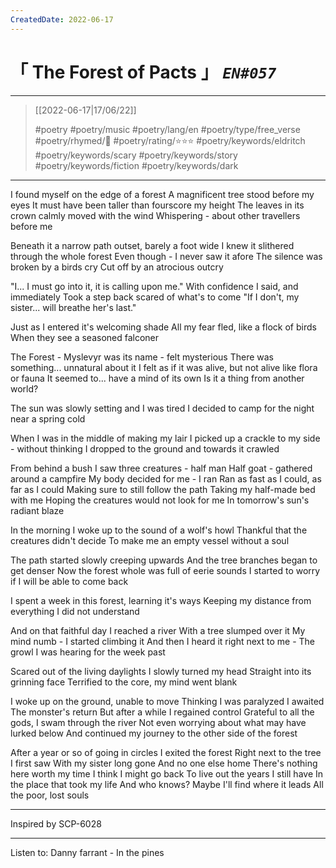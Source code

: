 ```yaml
---
CreatedDate: 2022-06-17
---
```

# &#12300; The Forest of Pacts &#12301; *`EN#057`*

---

> [[2022-06-17|17/06/22]]
> 
> #poetry 
> #poetry/music 
> #poetry/lang/en 
> #poetry/type/free_verse 
> #poetry/rhymed/🔴 
> #poetry/rating/⭐⭐⭐ 
> #poetry/keywords/eldritch #poetry/keywords/scary #poetry/keywords/story #poetry/keywords/fiction #poetry/keywords/dark 

---

I found myself on the edge of a forest
A magnificent tree stood before my eyes
It must have been taller than fourscore my height
The leaves in its crown calmly moved with the wind
Whispering - about other travellers before me

Beneath it a narrow path outset, barely a foot wide
I knew it slithered through the whole forest
Even though - I never saw it afore
The silence was broken by a birds cry
Cut off by an atrocious outcry

"I... I must go into it, it is calling upon me." 
With confidence I said, and immediately
Took a step back scared of what's to come
"If I don't, my sister... will breathe her's last."

Just as I entered it's welcoming shade
All my fear fled, like a flock of birds
When they see a seasoned falconer

The Forest - Myslevyr was its name - felt mysterious
There was something... unnatural about it
I felt as if it was alive, but not alive like flora or fauna
It seemed to... have a mind of its own
Is it a thing from another world?

The sun was slowly setting and I was tired
I decided to camp for the night near a spring cold

When I was in the middle of making my lair
I picked up a crackle to my side - without thinking
I dropped to the ground and towards it crawled

From behind a bush I saw three creatures - half man
Half goat - gathered around a campfire
My body decided for me - I ran
Ran as fast as I could, as far as I could
Making sure to still follow the path
Taking my half-made bed with me
Hoping the creatures would not look for me
In tomorrow's sun's radiant blaze

In the morning I woke up to the sound of a wolf's howl
Thankful that the creatures didn't decide
To make me an empty vessel without a soul

The path started slowly creeping upwards
And the tree branches began to get denser
Now the forest whole was full of eerie sounds
I started to worry if I will be able to come back

I spent a week in this forest, learning it's ways
Keeping my distance from everything
I did not understand

And on that faithful day I reached a river
With a tree slumped over it
My mind numb - I started climbing it
And then I heard it right next to me - 
The growl I was hearing for the week past

Scared out of the living daylights
I slowly turned my head
Straight into its grinning face
Terrified to the core, my mind went blank

I woke up on the ground, unable to move
Thinking I was paralyzed I awaited
The monster's return
But after a while I regained control
Grateful to all the gods, I swam through the river
Not even worrying about what may have lurked below
And continued my journey to the other side of the forest


After a year or so of going in circles I exited the forest
Right next to the tree I first saw
With my sister long gone
And no one else home
There's nothing here worth my time
I think I might go back
To live out the years I still have
In the place that took my life
And who knows?
Maybe I'll find where it leads
All the poor, lost souls

---

 Inspired by SCP-6028

---

Listen to: Danny farrant - In the pines